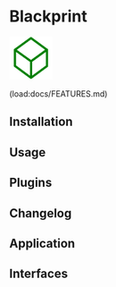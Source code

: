 <!-- ⚠️ This README has been generated from the file(s) "DOCUMENTATION.md" ⚠️--><h1>Blackprint</h1>
<img src="./docs/logo.png" height="77" width="77" alt="blackprint-logo-desirable-solutions"/>

(load:docs/FEATURES.md)
<h2>Installation</h2>
<h2>Usage</h2>

<h2>Plugins</h2>


<h2>Changelog</h2>


<h2>Application</h2>

<h2>Interfaces</h2>





